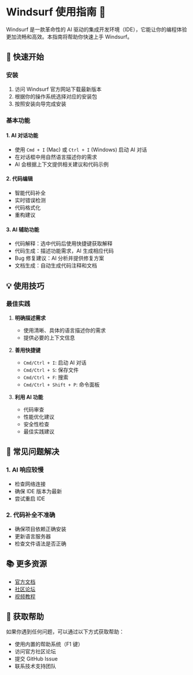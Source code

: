 # Windsurf 使用指南 🌊

Windsurf 是一款革命性的 AI 驱动的集成开发环境（IDE），它能让你的编程体验更加流畅和高效。本指南将帮助你快速上手 Windsurf。

## 🚀 快速开始

### 安装
1. 访问 Windsurf 官方网站下载最新版本
2. 根据你的操作系统选择对应的安装包
3. 按照安装向导完成安装

### 基本功能

#### 1. AI 对话功能
- 使用 `Cmd + I` (Mac) 或 `Ctrl + I` (Windows) 启动 AI 对话
- 在对话框中用自然语言描述你的需求
- AI 会根据上下文提供相关建议和代码示例

#### 2. 代码编辑
- 智能代码补全
- 实时错误检测
- 代码格式化
- 重构建议

#### 3. AI 辅助功能
- 代码解释：选中代码后使用快捷键获取解释
- 代码生成：描述功能需求，AI 生成相应代码
- Bug 修复建议：AI 分析并提供修复方案
- 文档生成：自动生成代码注释和文档

## 💡 使用技巧

### 最佳实践
1. **明确描述需求**
   - 使用清晰、具体的语言描述你的需求
   - 提供必要的上下文信息

2. **善用快捷键**
   - `Cmd/Ctrl + I`: 启动 AI 对话
   - `Cmd/Ctrl + S`: 保存文件
   - `Cmd/Ctrl + F`: 搜索
   - `Cmd/Ctrl + Shift + P`: 命令面板

3. **利用 AI 功能**
   - 代码审查
   - 性能优化建议
   - 安全性检查
   - 最佳实践建议

## 🔧 常见问题解决

### 1. AI 响应较慢
- 检查网络连接
- 确保 IDE 版本为最新
- 尝试重启 IDE

### 2. 代码补全不准确
- 确保项目依赖正确安装
- 更新语言服务器
- 检查文件语法是否正确

## 📚 更多资源
- [官方文档](https://docs.windsurf.dev)
- [社区论坛](https://community.windsurf.dev)
- [视频教程](https://tutorials.windsurf.dev)

## 🤝 获取帮助
如果你遇到任何问题，可以通过以下方式获取帮助：
- 使用内置的帮助系统（F1 键）
- 访问官方社区论坛
- 提交 GitHub Issue
- 联系技术支持团队

